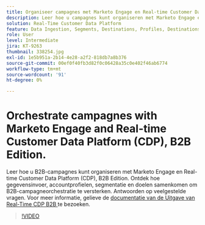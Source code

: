 ```yaml
---
title: Organiseer campagnes met Marketo Engage en Real-time Customer Data Platform, B2B Edition
description: Leer hoe u campagnes kunt organiseren met Marketo Engage en Real-time Customer Data Platform (CDP), B2B Edition.
solution: Real-Time Customer Data Platform
feature: Data Ingestion, Segments, Destinations, Profiles, Destinations
role: User
level: Intermediate
jira: KT-9263
thumbnail: 338254.jpg
exl-id: 1e5b951a-2b14-4e28-a2f2-818db7a8b376
source-git-commit: 00ef0f40fb3d82f0c06428a35c0e402f46ab6774
workflow-type: tm+mt
source-wordcount: '91'
ht-degree: 0%

---
```


# Orchestrate campagnes with Marketo Engage and Real-time Customer Data Platform (CDP), B2B Edition.

Leer hoe u B2B-campagnes kunt organiseren met Marketo Engage en Real-time Customer Data Platform (CDP), B2B Edition. Ontdek hoe gegevensinvoer, accountprofielen, segmentatie en doelen samenkomen om B2B-campagneorchestratie te versterken. Antwoorden op veelgestelde vragen. Voor meer informatie, gelieve de [ documentatie van de Uitgave van Real-Time CDP B2B ](https://experienceleague.adobe.com/docs/experience-platform/rtcdp/b2b-overview.html) te bezoeken.

>[!VIDEO](https://video.tv.adobe.com/v/338254?learn=on)
